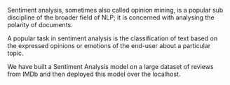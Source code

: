 Sentiment analysis, sometimes also called opinion mining, is a popular sub discipline of the broader field of NLP; it is concerned with analysing the polarity of documents.

A popular task in sentiment analysis is the classification of text based on the expressed opinions or emotions of the end-user about a particular topic.

We have built a Sentiment Analysis model on a large dataset of reviews from IMDb and then deployed this model over the localhost.
